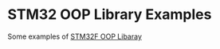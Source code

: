 # STM32 OOP Library Examples
Some examples of [STM32F OOP Libaray](https://github.com/ziteh/stm32-oop-lib)

